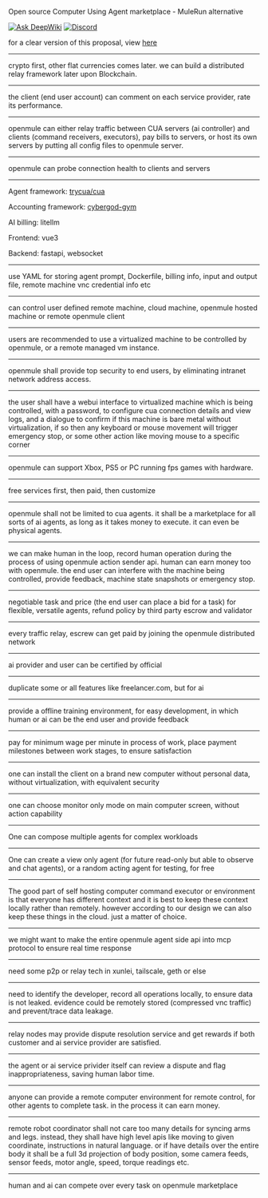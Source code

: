 <!-- TODO: create a discord chat channel or chatting place, or just direct them to cybergod -->

Open source Computer Using Agent marketplace - MuleRun alternative

[![Ask DeepWiki](https://deepwiki.com/badge.svg)](https://deepwiki.com/James4Ever0/openmule)   <a href="https://discord.gg/eM5vezJvEQ"><img alt="Discord" src="https://img.shields.io/discord/1146610656779440188?logo=discord&style=flat&logoColor=white"/></a>

for a clear version of this proposal, view [here](https://github.com/James4Ever0/openmule/blob/main/AI_Rearranged_Proposal.md)

---

crypto first, other flat currencies comes later. we can build a distributed relay framework later upon Blockchain.

---

the client (end user account) can comment on each service provider, rate its performance.

---

openmule can either relay traffic between CUA servers (ai controller) and clients (command receivers, executors), pay bills to servers, or host its own servers by putting all config files to openmule server.

---

openmule can probe connection health to clients and servers

---

Agent framework: [trycua/cua](https://github.com/trycua/cua)

Accounting framework: [cybergod-gym](https://github.com/James4Ever0/agi_computer_control/tree/master/gym-primitives%2Fcybergod)

AI billing: litellm

Frontend: vue3

Backend: fastapi, websocket

---

use YAML for storing agent prompt, Dockerfile, billing info, input and output file, remote machine vnc credential info etc


---

can control user defined remote machine, cloud machine, openmule hosted machine or remote openmule client

---

users are recommended to use a virtualized machine to be controlled by openmule, or a remote managed vm instance.

---

openmule shall provide top security to end users, by eliminating intranet network address access.

---

the user shall have a webui interface to virtualized machine which is being controlled, with a password, to configure cua connection details and view logs, and a dialogue to confirm if this machine is bare metal without virtualization, if so then any keyboard or mouse movement will trigger emergency stop, or some other action like moving mouse to a specific corner

---

openmule can support Xbox, PS5 or PC running fps games with hardware.

---

free services first, then paid, then customize

---

openmule shall not be limited to cua agents. it shall be a marketplace for all sorts of ai agents, as long as it takes money to execute. it can even be physical agents.

---

we can make human in the loop, record human operation during the process of using openmule action sender api. human can earn money too with openmule. the end user can interfere with the machine being controlled, provide feedback, machine state snapshots or emergency stop.

---

negotiable task and price (the end user can place a bid for a task) for flexible, versatile agents, refund policy by third party escrow and validator 


---

every traffic relay, escrew can get paid by joining the openmule distributed network

---

ai provider and user can be certified by official

---

duplicate some or all features like freelancer.com, but for ai

---

provide a offline training environment, for easy development, in which human or ai can be the end user and provide feedback

---

pay for minimum wage per minute in process of work, place payment milestones between work stages, to ensure satisfaction

---

one can install the client on a brand new computer without personal data, without virtualization, with equivalent security

---

one can choose monitor only mode on main computer screen, without action capability

---

One can compose multiple agents for complex workloads

---

One can create a view only agent (for future read-only but able to observe and chat agents), or a random acting agent for testing, for free

---

The good part of self hosting computer command executor or environment is that everyone has different context and it is best to keep these context locally rather than remotely. however according to our design we can also keep these things in the cloud. just a matter of choice.

---

we might want to make the entire openmule agent side api into mcp protocol to ensure real time response

---

need some p2p or relay tech in xunlei, tailscale, geth or else

---

need to identify the developer, record all operations locally, to ensure data is not leaked. evidence could be remotely stored (compressed vnc traffic) and prevent/trace data leakage.

---

relay nodes may provide dispute resolution service and get rewards if both customer and ai service provider are satisfied.

---

the agent or ai service privider itself can review a dispute and flag inappropriateness, saving human labor time.

---

anyone can provide a remote computer environment for remote control, for other agents to complete task. in the process it can earn money.

---

remote robot coordinator shall not care too many details for syncing arms and legs. instead, they shall have high level apis like moving to given coordinate, instructions in natural language. or if have details over the entire body it shall be a full 3d projection of body position, some camera feeds, sensor feeds, motor angle, speed, torque readings etc.

---

human and ai can compete over every task on openmule marketplace 